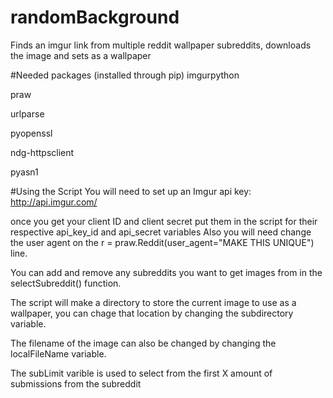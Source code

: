 # randomBackground
Finds an imgur link from multiple reddit wallpaper subreddits, downloads the image and sets as a wallpaper

#Needed packages (installed through pip)
imgurpython 

praw

urlparse

pyopenssl 

ndg-httpsclient

pyasn1

#Using the Script
You will need to set up an Imgur api key:
http://api.imgur.com/

once you get your client ID and client secret put them in the script for their respective api_key_id and api_secret variables
Also you will need change the user agent on the r = praw.Reddit(user_agent="MAKE THIS UNIQUE") line.

You can add and remove any subreddits you want to get images from in the selectSubreddit() function.

The script will make a directory to store the current image to use as a wallpaper, you can chage that location by changing the subdirectory variable. 

The filename of the image can also be changed by changing the localFileName variable.

The subLimit varible is used to select from the first X amount of submissions from the subreddit
